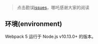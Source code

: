 > 点击勘误[issues](https://github.com/webVueBlog/learn-webpack/issues)，哪吒感谢大家的阅读

## 环境(environment)

Webpack 5 运行于 Node.js v10.13.0+ 的版本。

